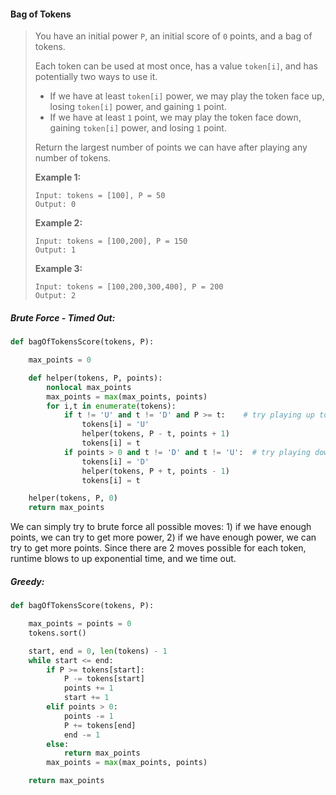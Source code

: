 #### Bag of Tokens

> You have an initial power `P`, an initial score of `0` points, and a bag of tokens.
>
> Each token can be used at most once, has a value `token[i]`, and has potentially two ways to use it.
>
> * If we have at least `token[i]` power, we may play the token face up, losing `token[i]` power, and gaining `1` point.
> * If we have at least `1` point, we may play the token face down, gaining `token[i]` power, and losing `1` point.
>
> Return the largest number of points we can have after playing any number of tokens.
>
> **Example 1:**
>
> ```
> Input: tokens = [100], P = 50
> Output: 0
> ```
>
> **Example 2:**
>
> ```
> Input: tokens = [100,200], P = 150
> Output: 1
> ```
>
> **Example 3:**
>
> ```
> Input: tokens = [100,200,300,400], P = 200
> Output: 2
> ```

##### Brute Force - Timed Out:

```py
def bagOfTokensScore(tokens, P):

    max_points = 0

    def helper(tokens, P, points):
        nonlocal max_points
        max_points = max(max_points, points)
        for i,t in enumerate(tokens):
            if t != 'U' and t != 'D' and P >= t:    # try playing up to gain a point
                tokens[i] = 'U'
                helper(tokens, P - t, points + 1)
                tokens[i] = t
            if points > 0 and t != 'D' and t != 'U':  # try playing down to gain P
                tokens[i] = 'D'
                helper(tokens, P + t, points - 1)
                tokens[i] = t

    helper(tokens, P, 0)
    return max_points
```

We can simply try to brute force all possible moves: 1\) if we have enough points, we can try to get more power, 2\) if we have enough power, we can try to get more points. Since there are 2 moves possible for each token, runtime blows to up exponential time, and we time out.

##### Greedy:

```py
def bagOfTokensScore(tokens, P):

    max_points = points = 0
    tokens.sort()

    start, end = 0, len(tokens) - 1
    while start <= end:
        if P >= tokens[start]:
            P -= tokens[start]
            points += 1
            start += 1
        elif points > 0:
            points -= 1
            P += tokens[end]
            end -= 1
        else:
            return max_points
        max_points = max(max_points, points)

    return max_points
```



